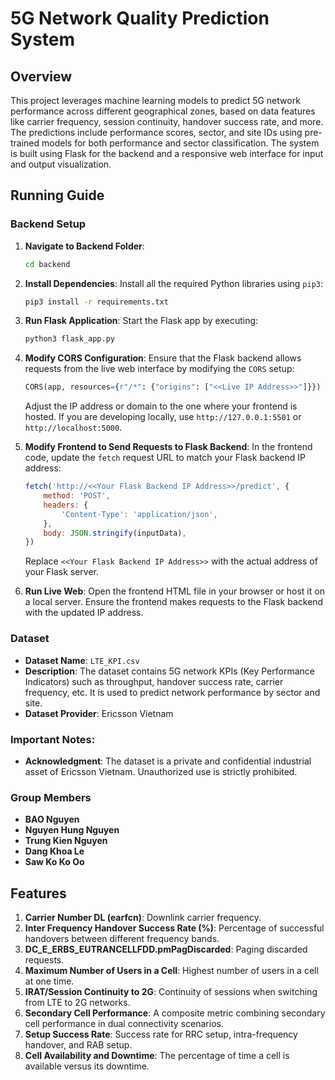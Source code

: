 # 5G Network Quality Prediction System

## Overview

This project leverages machine learning models to predict 5G network performance across different geographical zones, based on data features like carrier frequency, session continuity, handover success rate, and more. The predictions include performance scores, sector, and site IDs using pre-trained models for both performance and sector classification. The system is built using Flask for the backend and a responsive web interface for input and output visualization.

## Running Guide

### Backend Setup

1. **Navigate to Backend Folder**:
   ```bash
   cd backend
   ```

2. **Install Dependencies**:
   Install all the required Python libraries using `pip3`:
   ```bash
   pip3 install -r requirements.txt
   ```

3. **Run Flask Application**:
   Start the Flask app by executing:
   ```bash
   python3 flask_app.py
   ```

4. **Modify CORS Configuration**:
   Ensure that the Flask backend allows requests from the live web interface by modifying the `CORS` setup:
   ```python
   CORS(app, resources={r"/*": {"origins": ["<<Live IP Address>>"]}})
   ```
   Adjust the IP address or domain to the one where your frontend is hosted. If you are developing locally, use `http://127.0.0.1:5501` or `http://localhost:5000`.

5. **Modify Frontend to Send Requests to Flask Backend**:
   In the frontend code, update the `fetch` request URL to match your Flask backend IP address:
   ```javascript
   fetch('http://<<Your Flask Backend IP Address>>/predict', {
       method: 'POST',
       headers: {
           'Content-Type': 'application/json',
       },
       body: JSON.stringify(inputData),
   })
   ```
   Replace `<<Your Flask Backend IP Address>>` with the actual address of your Flask server.

6. **Run Live Web**:
   Open the frontend HTML file in your browser or host it on a local server. Ensure the frontend makes requests to the Flask backend with the updated IP address.

### Dataset

- **Dataset Name**: `LTE_KPI.csv`
- **Description**: The dataset contains 5G network KPIs (Key Performance Indicators) such as throughput, handover success rate, carrier frequency, etc. It is used to predict network performance by sector and site.
- **Dataset Provider**: Ericsson Vietnam

### Important Notes:
- **Acknowledgment**: The dataset is a private and confidential industrial asset of Ericsson Vietnam. Unauthorized use is strictly prohibited.

### Group Members

- **BAO Nguyen**
- **Nguyen Hung Nguyen**
- **Trung Kien Nguyen**
- **Dang Khoa Le**
- **Saw Ko Ko Oo**

## Features

1. **Carrier Number DL (earfcn)**: Downlink carrier frequency.
2. **Inter Frequency Handover Success Rate (%)**: Percentage of successful handovers between different frequency bands.
3. **DC_E_ERBS_EUTRANCELLFDD.pmPagDiscarded**: Paging discarded requests.
4. **Maximum Number of Users in a Cell**: Highest number of users in a cell at one time.
5. **IRAT/Session Continuity to 2G**: Continuity of sessions when switching from LTE to 2G networks.
6. **Secondary Cell Performance**: A composite metric combining secondary cell performance in dual connectivity scenarios.
7. **Setup Success Rate**: Success rate for RRC setup, intra-frequency handover, and RAB setup.
8. **Cell Availability and Downtime**: The percentage of time a cell is available versus its downtime.